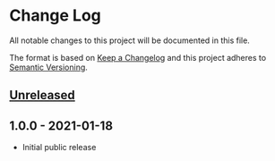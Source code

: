# Change Log

All notable changes to this project will be documented in this file.

The format is based on [Keep a Changelog](http://keepachangelog.com/)
and this project adheres to [Semantic Versioning](http://semver.org/).

## [Unreleased]

## 1.0.0 - 2021-01-18

- Initial public release

[Unreleased]: https://github.com/gmitirol/alpine313-php80/compare/1.0.0...HEAD
